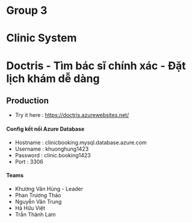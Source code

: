 # Group 3

# Clinic System

# Doctris - Tìm bác sĩ chính xác - Đặt lịch khám dễ dàng

## Production

- Try it here : https://doctris.azurewebsites.net/


#### Config kết nối Azure Database
- Hostname : clinicbooking.mysql.database.azure.com
- Username : khuonghung1423
- Password : clinic.booking1423
- Port     : 3306

#### Teams
- Khương Văn Hùng - Leader
- Phan Trương Thảo
- Nguyễn Văn Trung
- Hà Hữu Việt
- Trần Thành Lam